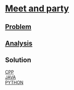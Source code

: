 # [Meet and party](https://codingcompetitions.withgoogle.com/kickstart/round/0000000000434ad7/00000000004348e0)

## [Problem](PROBLEM.md)

## [Analysis](ANALYSIS.md)

## Solution
[CPP](Solution.cpp)<br />
[JAVA](Solution.java)<br />
[PYTHON](Solution.py)

